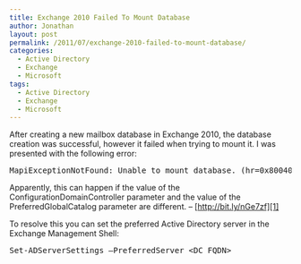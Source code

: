 ```yaml
---
title: Exchange 2010 Failed To Mount Database
author: Jonathan
layout: post
permalink: /2011/07/exchange-2010-failed-to-mount-database/
categories:
  - Active Directory
  - Exchange
  - Microsoft
tags:
  - Active Directory
  - Exchange
  - Microsoft
---
```

After creating a new mailbox database in Exchange 2010, the database creation was successful, however it failed when trying to mount it. I was presented with the following error:

<pre>MapiExceptionNotFound: Unable to mount database. (hr=0x8004010f, ec=-2147221233)
</pre>

Apparently, this can happen if the value of the ConfigurationDomainController parameter and the value of the PreferredGlobalCatalog parameter are different. &#8211; [http://bit.ly/nGe7zf][1]

To resolve this you can set the preferred Active Directory server in the Exchange Management Shell:

<pre>Set-ADServerSettings –PreferredServer &lt;DC FQDN&gt;
</pre>

 [1]: http://bit.ly/nGe7zf "You cannot create a new Exchange Server 2010 Mailbox database in a multiple domain environment"
